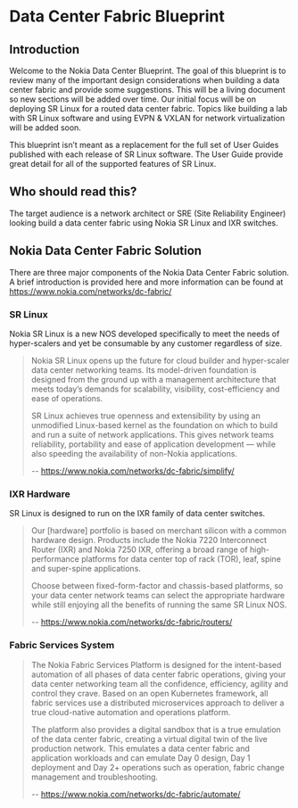 # Data Center Fabric Blueprint

## Introduction

Welcome to the Nokia Data Center Blueprint.
The goal of this blueprint is to review many of the important design considerations when building a data center fabric and provide some suggestions.
This will be a living document so new sections will be added over time.
Our initial focus will be on deploying SR Linux for a routed data center fabric.
Topics like building a lab with SR Linux software and using EVPN & VXLAN for network virtualization will be added soon.

This blueprint isn’t meant as a replacement for the full set of User Guides published with each release of SR Linux software.
The User Guide provide great detail for all of the supported features of SR Linux.

## Who should read this?

The target audience is a network architect or SRE (Site Reliability Engineer) looking build a data center fabric using Nokia SR Linux and IXR switches.

## Nokia Data Center Fabric Solution

There are three major components of the Nokia Data Center Fabric solution.
A brief introduction is provided here and more information can be found at <https://www.nokia.com/networks/dc-fabric/>

### SR Linux
Nokia SR Linux is a new NOS developed specifically to meet the needs of hyper-scalers and yet be consumable by any customer regardless of size.

> Nokia SR Linux opens up the future for cloud builder and hyper-scaler data center networking teams.
> Its model-driven foundation is designed from the ground up with a management architecture that meets today’s demands for scalability, visibility, cost-efficiency and ease of operations.
>   
> SR Linux achieves true openness and extensibility by using an unmodified Linux-based kernel as the foundation on which to build and run a suite of network applications.
> This gives network teams reliability, portability and ease of application development — while also speeding the availability of non-Nokia applications.
>
>   -- <https://www.nokia.com/networks/dc-fabric/simplify/>


### IXR Hardware
SR Linux is designed to run on the IXR family of data center switches.

> Our [hardware] portfolio is based on merchant silicon with a common hardware design.
> Products include the Nokia 7220 Interconnect Router (IXR) and Nokia 7250 IXR, offering a broad range of high-performance platforms for data center top of rack (TOR), leaf, spine and super-spine applications.
>   
> Choose between fixed-form-factor and chassis-based platforms, so your data center network teams can select the appropriate hardware while still enjoying all the benefits of running the same SR Linux NOS.
>
>   -- <https://www.nokia.com/networks/dc-fabric/routers/>  

### Fabric Services System

> The Nokia Fabric Services Platform is designed for the intent-based automation of all phases of data center fabric operations, giving your data center networking team all the confidence, efficiency, agility and control they crave.
> Based on an open Kubernetes framework, all fabric services use a distributed microservices approach to deliver a true cloud-native automation and operations platform.
>
> The platform also provides a digital sandbox that is a true emulation of the data center fabric, creating a virtual digital twin of the live production network.
> This emulates a data center fabric and application workloads and can emulate Day 0 design, Day 1 deployment and Day 2+ operations such as operation, fabric change management and troubleshooting.
> 
>   -- <https://www.nokia.com/networks/dc-fabric/automate/>
